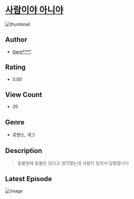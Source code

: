 # [사람이야 아니야](https://comic.naver.com/bestChallenge/list?titleId=811409)
![thumbnail](https://image-comic.pstatic.net/user_contents_data/challenge_comic/2023/05/25/136514/upload_7221866567068640097_480x623.jpeg)

## Author
- [tlwm****](https://comic.naver.com/artistTitle?id=136514)

## Rating
- 0.00

## View Count
- 20

## Genre
- 로맨스, 개그

## Description
> 동물원에 동물만 있다고 생각했는데 사람이 있어서 당황합니다


## Latest Episode
![image](https://image-comic.pstatic.net/user_contents_data/challenge_comic/2023/05/25/136514/upload_3487022191197040740.jpeg)
